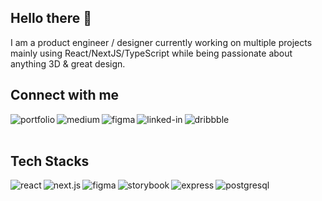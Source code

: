 ## Hello there 👋
I am a product engineer / designer currently working on multiple projects mainly using React/NextJS/TypeScript while being passionate about anything 3D & great design.
<br>

## Connect with me

[<img align="left" alt="portfolio" src="https://img.shields.io/badge/portfolio-409182?logo=google%20chrome&logoColor=white&style=for-the-badge" />](https://www.alexstreza.dev/)
[<img align="left" alt="medium" src="https://img.shields.io/badge/medium-%2312100E.svg?&style=for-the-badge&logo=medium&logoColor=white" />](https://medium.com/@astre999)
[<img align="left" alt="figma" src="https://img.shields.io/badge/figma%20-%231ABCFE.svg?&style=for-the-badge&logo=figma&logoColor=white" />](https://www.figma.com/@alex_streza)
[<img align="left" alt="linked-in" src="https://img.shields.io/badge/linkedin-%230077B5.svg?&style=for-the-badge&logo=linkedin&logoColor=white" />](https://www.linkedin.com/in/alexandru-streza-7a4254155)
[<img align="left" alt="dribbble" src="https://img.shields.io/badge/dribbble-%231877F2.svg?&style=for-the-badge&logo=dribbble&logoColor=white" />](https://dribbble.com/snappy_guy)
<br>
<br>

## Tech Stacks

<img align="left" alt="react" src="https://img.shields.io/badge/react%20-%2320232a.svg?&style=for-the-badge&logo=react&logoColor=%2361DAFB" />
<img align="left" alt="next.js" src="https://img.shields.io/badge/next.js%20-%23111111.svg?&style=for-the-badge&logo=next.js" />
<img align="left" alt="figma" src="https://img.shields.io/badge/figma%20-%231ABCFE.svg?&style=for-the-badge&logo=figma&logoColor=white" />
<img align="left" alt="storybook" src="https://img.shields.io/badge/storybook%20-%23dd1367.svg?&style=for-the-badge&logo=storybook&logoColor=white" />
<img align="left" alt="express" src="https://img.shields.io/badge/express-%23259dff.svg?&style=for-the-badge&logo=express&logoColor=white" />
<img align="left" alt="postgresql" src="https://img.shields.io/badge/postgres-%23316192.svg?&style=for-the-badge&logo=postgresql&logoColor=white" />

<br>
<br>
